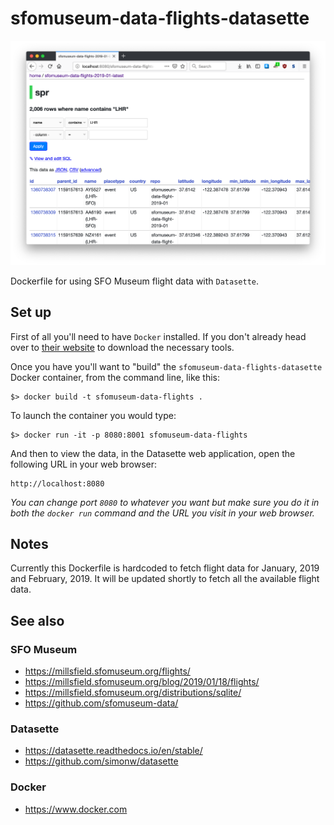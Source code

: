 # sfomuseum-data-flights-datasette

![](docs/sfomuseum-data-flights.png)

Dockerfile for using SFO Museum flight data with `Datasette`.

## Set up

First of all you'll need to have `Docker` installed. If you don't already head over to [their website](https://www.docker.com/products/docker-desktop) to download the necessary tools.

Once you have you'll want to "build" the `sfomuseum-data-flights-datasette` Docker container, from the command line, like this:

```
$> docker build -t sfomuseum-data-flights .
```

To launch the container you would type:

```
$> docker run -it -p 8080:8001 sfomuseum-data-flights
```

And then to view the data, in the Datasette web application, open the following URL in your web browser:

```
http://localhost:8080
```

_You can change port `8080` to whatever you want but make sure you do it in both the `docker run` command and the URL you visit in your web browser._

## Notes

Currently this Dockerfile is hardcoded to fetch flight data for January, 2019 and February, 2019. It will be updated shortly to fetch all the available flight data.

## See also

### SFO Museum

* https://millsfield.sfomuseum.org/flights/
* https://millsfield.sfomuseum.org/blog/2019/01/18/flights/
* https://millsfield.sfomuseum.org/distributions/sqlite/
* https://github.com/sfomuseum-data/

### Datasette

* https://datasette.readthedocs.io/en/stable/
* https://github.com/simonw/datasette

### Docker

* https://www.docker.com